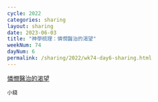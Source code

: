 ```yaml
---
cycle: 2022
categories: sharing
layout: sharing
date: 2023-06-03
title: "神學梳理：憐憫醫治的渴望"
weekNum: 74
dayNum: 6
permalink: /sharing/2022/wk74-day6-sharing.html
---
```

[憐憫醫治的渴望](https://eccseattle.github.io/media/sharing/2022/wk074/2023-06-03-bin.m4a)

`小錢`

